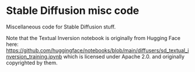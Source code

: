 # Stable Diffusion misc code
Miscellaneous code for Stable Diffusion stuff.

Note that the Textual Inversion notebook is originally from Hugging Face here: https://github.com/huggingface/notebooks/blob/main/diffusers/sd_textual_inversion_training.ipynb which is licensed under Apache 2.0. and originally copyrighted by them.
